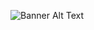 ![Banner Alt Text](https://images-wixmp-ed30a86b8c4ca887773594c2.wixmp.com/f/7a4f2faf-7d57-48f8-8b4e-ea655774db6b/dccf11v-958fbbdd-5243-4c05-9d95-664d8b1c3fc3.jpg?token=eyJ0eXAiOiJKV1QiLCJhbGciOiJIUzI1NiJ9.eyJzdWIiOiJ1cm46YXBwOjdlMGQxODg5ODIyNjQzNzNhNWYwZDQxNWVhMGQyNmUwIiwiaXNzIjoidXJuOmFwcDo3ZTBkMTg4OTgyMjY0MzczYTVmMGQ0MTVlYTBkMjZlMCIsIm9iaiI6W1t7InBhdGgiOiJcL2ZcLzdhNGYyZmFmLTdkNTctNDhmOC04YjRlLWVhNjU1Nzc0ZGI2YlwvZGNjZjExdi05NThmYmJkZC01MjQzLTRjMDUtOWQ5NS02NjRkOGIxYzNmYzMuanBnIn1dXSwiYXVkIjpbInVybjpzZXJ2aWNlOmZpbGUuZG93bmxvYWQiXX0.Leh5Dq-FRrXbuz6BdPPWWz8ZPLDdIPzxwaIS3lFNpuc)
